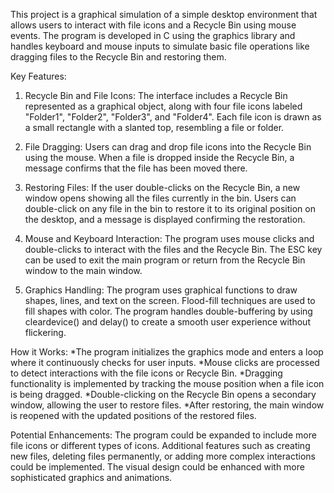 This project is a graphical simulation of a simple desktop environment that allows users to interact with file icons and a Recycle Bin using mouse events. The program is developed in C using the graphics library and handles keyboard and mouse inputs to simulate basic file operations like dragging files to the Recycle Bin and restoring them.

Key Features:

1. Recycle Bin and File Icons:
The interface includes a Recycle Bin represented as a graphical object, along with four file icons labeled "Folder1", "Folder2", "Folder3", and "Folder4".
Each file icon is drawn as a small rectangle with a slanted top, resembling a file or folder.

2. File Dragging:
Users can drag and drop file icons into the Recycle Bin using the mouse. When a file is dropped inside the Recycle Bin, a message confirms that the file has been moved there.

3. Restoring Files:
If the user double-clicks on the Recycle Bin, a new window opens showing all the files currently in the bin.
Users can double-click on any file in the bin to restore it to its original position on the desktop, and a message is displayed confirming the restoration.

4. Mouse and Keyboard Interaction:
The program uses mouse clicks and double-clicks to interact with the files and the Recycle Bin.
The ESC key can be used to exit the main program or return from the Recycle Bin window to the main window.

5. Graphics Handling:
The program uses graphical functions to draw shapes, lines, and text on the screen.
Flood-fill techniques are used to fill shapes with color.
The program handles double-buffering by using cleardevice() and delay() to create a smooth user experience without flickering.

How it Works:
*The program initializes the graphics mode and enters a loop where it continuously checks for user inputs.
*Mouse clicks are processed to detect interactions with the file icons or Recycle Bin.
*Dragging functionality is implemented by tracking the mouse position when a file icon is being dragged.
*Double-clicking on the Recycle Bin opens a secondary window, allowing the user to restore files.
*After restoring, the main window is reopened with the updated positions of the restored files.

Potential Enhancements:
The program could be expanded to include more file icons or different types of icons.
Additional features such as creating new files, deleting files permanently, or adding more complex interactions could be implemented.
The visual design could be enhanced with more sophisticated graphics and animations.





